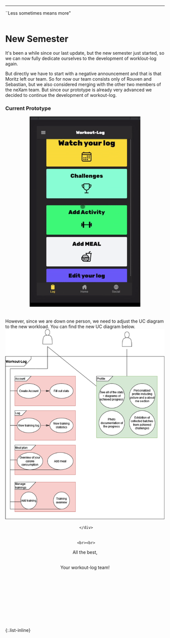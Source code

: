 ---


<div align="left">
  ¨Less sometimes means more" <br><br>
  
 

  
<h1> New Semester </h1> 
It's been a while since our last update, but the new semester just started, so we can now fully dedicate ourselves to the development of worklout-log again.
  
  But directly we have to start with a negative announcement and that is that Moritz left our team. So for now our team consists only of Rouven and Sebastian, but we also considered merging with the other two members of the neXam team. But since our prototype is already very advanced we decided to continue the development of workout-log. <br>
   <h3>Current Prototype</h3>
  <div  style="text-align: center">
   <img src="bilder/gif1.gif" alt="demo" height="600"/>  </div><br>
<br>
  However, since we are down one person, we need to adjust the UC diagram to the new workload. You can find the new UC diagram below.
  
    
   <div  style="text-align: center">
          <img src="docs/uc_new.drawio.png" alt="demo" height="600"/>

     </div>

  
     <br><br>
     
  All the best,<br><br>

  Your workout-log team!<br><br><br><br><br>

</div>

 <script src="https://utteranc.es/client.js"
          repo="DHBW-TrainingApp/Blog"
          issue-term="pathname"
          label="Blog Comment"
          theme="github-light"
          crossorigin="anonymous"
          async>
  </script>
  
  <br>  <br>  <br>  <br>  <br>
  

{:.list-inline}
